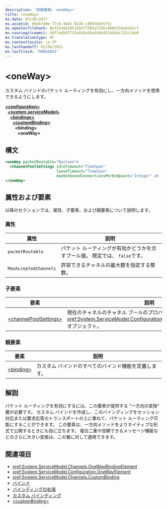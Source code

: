 ```yaml
---
description: '詳細情報: <oneWay>'
title: <oneWay>
ms.date: 03/30/2017
ms.assetid: 00e67e0e-77c0-4695-9138-c0997b0e5f3c
ms.openlocfilehash: 8e3314dd14525b5f7585a7336c00b615da56d1c7
ms.sourcegitcommit: ddf7edb67715a5b9a45e3dd44536dabc153c1de0
ms.translationtype: HT
ms.contentlocale: ja-JP
ms.lasthandoff: 02/06/2021
ms.locfileid: "99683841"
---
```

# \<oneWay>

カスタム バインドのパケット ルーティングを有効にし、一方向メソッドを使用できるようにします。  
  
[**\<configuration>**](../configuration-element.md)\
&nbsp;&nbsp;[**\<system.serviceModel>**](system-servicemodel.md)\
&nbsp;&nbsp;&nbsp;&nbsp;[**\<bindings>**](bindings.md)\
&nbsp;&nbsp;&nbsp;&nbsp;&nbsp;&nbsp;[**\<customBinding>**](custombinding.md)\
&nbsp;&nbsp;&nbsp;&nbsp;&nbsp;&nbsp;&nbsp;&nbsp;**\<binding>**\
&nbsp;&nbsp;&nbsp;&nbsp;&nbsp;&nbsp;&nbsp;&nbsp;&nbsp;&nbsp;**\<oneWay>**  
  
## <a name="syntax"></a>構文  
  
```xml  
<oneWay packetRoutable="Boolean">
  <channelPoolSettings idleTimeout="TimeSpan"
                       leaseTimeout="TimeSpan"
                       maxOutboundConnectionsPerEndpoint="Integer" />
</oneWay>
```  
  
## <a name="attributes-and-elements"></a>属性および要素  

 以降のセクションでは、属性、子要素、および親要素について説明します。  
  
### <a name="attributes"></a>属性  
  
|属性|説明|  
|---------------|-----------------|  
|`packetRoutable`|パケット ルーティングが有効かどうかを示すブール値。 既定では、 `false`です。|  
|`MaxAcceptedChannels`|許容できるチャネルの最大数を指定する整数。|  
  
### <a name="child-elements"></a>子要素  
  
|要素|説明|  
|-------------|-----------------|  
|[\<channelPoolSettings>](channelpoolsettings.md)|現在のチャネルのチャネル プールのプロパティを格納する <xref:System.ServiceModel.Configuration.ChannelPoolSettingsElement> オブジェクト。|  
  
### <a name="parent-elements"></a>親要素  
  
|要素|説明|  
|-------------|-----------------|  
|[\<binding>](bindings.md)|カスタム バインドのすべてのバインド機能を定義します。|  
  
## <a name="remarks"></a>解説  

 パケット ルーティングを有効にするには、この要素が提供する "一方向の変換" 層が必要です。 カスタム バインドを作成し、このバインディングをセッション対応または要求応答のトランスポートの上に重ねて、パケット ルーティング可能にすることができます。 この要素は、一方向メソッドをよりネイティブな形式で公開するときにも役に立ちます。 複合二重や信頼できるメッセージ機能などのさらに大きい変換は、この層に対して適用できます。  
  
## <a name="see-also"></a>関連項目

- <xref:System.ServiceModel.Channels.OneWayBindingElement>
- <xref:System.ServiceModel.Configuration.OneWayElement>
- <xref:System.ServiceModel.Channels.CustomBinding>
- [バインド](../../../wcf/bindings.md)
- [バインディングの拡張](../../../wcf/extending/extending-bindings.md)
- [カスタム バインディング](../../../wcf/extending/custom-bindings.md)
- [\<customBinding>](custombinding.md)

